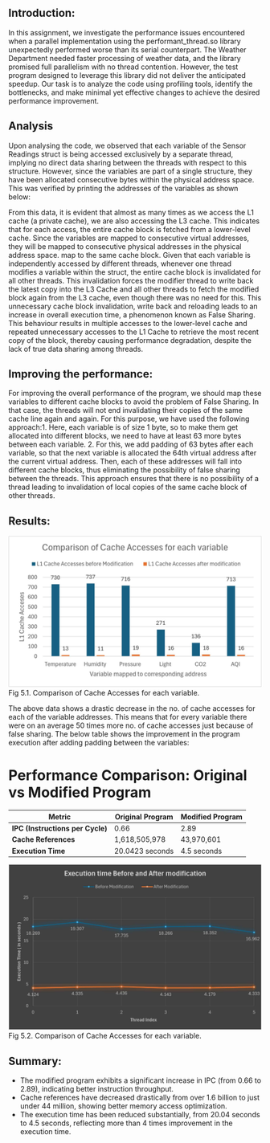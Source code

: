 ## Introduction:
In this assignment, we investigate the performance issues encountered when a parallel
implementation using the performant_thread.so library unexpectedly performed worse than its
serial counterpart. The Weather Department needed faster processing of weather data, and the
library promised full parallelism with no thread contention. However, the test program
designed to leverage this library did not deliver the anticipated speedup. Our task is to analyze
the code using profiling tools, identify the bottlenecks, and make minimal yet effective changes
to achieve the desired performance improvement.

## Analysis

Upon analysing the code, we observed that each variable of the Sensor Readings struct is being
accessed exclusively by a separate thread, implying no direct data sharing between the threads
with respect to this structure. However, since the variables are part of a single structure, they
have been allocated consecutive bytes within the physical address space. This was verified by
printing the addresses of the variables as shown below:

From this data, it is evident that almost as many times as we access the L1 cache (a private
cache), we are also accessing the L3 cache. This indicates that for each access, the entire cache
block is fetched from a lower-level cache.
Since the variables are mapped to consecutive virtual addresses, they will be mapped to
consecutive physical addresses in the physical address space. map to the same cache block.
Given that each variable is independently accessed by different threads, whenever one thread
modifies a variable within the struct, the entire cache block is invalidated for all other threads.
This invalidation forces the modifier thread to write back the latest copy into the L3 Cache and
all other threads to fetch the modified block again from the L3 cache, even though there was
no need for this. This unnecessary cache block invalidation, write back and reloading leads to
an increase in overall execution time, a phenomenon known as False Sharing.
This behaviour results in multiple accesses to the lower-level cache and repeated unnecessary
accesses to the L1 Cache to retrieve the most recent copy of the block, thereby causing
performance degradation, despite the lack of true data sharing among threads.


## Improving the performance:

For improving the overall performance of the program, we should map these variables to
different cache blocks to avoid the problem of False Sharing. In that case, the threads will not
end invalidating their copies of the same cache line again and again.
For this purpose, we have used the following approach:1. Here, each variable is of size 1 byte, so to make them get allocated into different blocks,
we need to have at least 63 more bytes between each variable.
2. For this, we add padding of 63 bytes after each variable, so that the next variable is
allocated the 64th virtual address after the current virtual address. Then, each of these
addresses will fall into different cache blocks, thus eliminating the possibility of false
sharing between the threads.
This approach ensures that there is no possibility of a thread leading to invalidation of local
copies of the same cache block of other threads.

## Results:

![Chart](https://github.com/YS1306/Improving-Performance-of-a-Parallel-Program-on-a-multicore-system/blob/master/Chart3a.png)
Fig 5.1. Comparison of Cache Accesses for each variable.


The above data shows a drastic decrease in the no. of cache accesses for each of the variable
addresses. This means that for every variable there were on an average 50 times more no. of
cache accesses just because of false sharing.
The below table shows the improvement in the program execution after adding padding
between the variables:

# Performance Comparison: Original vs Modified Program

| Metric                  | Original Program         | Modified Program         |
|-------------------------|--------------------------|--------------------------|
| **IPC (Instructions per Cycle)** | 0.66                   | 2.89                     |
| **Cache References**     | 1,618,505,978            | 43,970,601               |
| **Execution Time**       | 20.0423 seconds          | 4.5 seconds              |

![Chart2](https://github.com/YS1306/Improving-Performance-of-a-Parallel-Program-on-a-multicore-system/blob/master/Chart3b.png)
Fig 5.2. Comparison of Cache Accesses for each variable.

## Summary:
- The modified program exhibits a significant increase in IPC (from 0.66 to 2.89), indicating better instruction throughput.
- Cache references have decreased drastically from over 1.6 billion to just under 44 million, showing better memory access optimization.
- The execution time has been reduced substantially, from 20.04 seconds to 4.5 seconds, reflecting more than 4 times improvement in the execution time.
